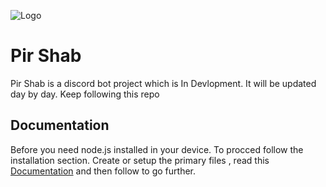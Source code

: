 
![Logo](https://i.postimg.cc/jjMGHvPd/gg.png)


# Pir Shab

Pir Shab is a discord bot project which is In Devlopment. It will be updated day by day. Keep following this repo




## Documentation

Before you need node.js installed in your device. To procced follow the installation section. Create or setup the primary files , read  this [Documentation](https://discord.js.org/) and then follow to go further. 

